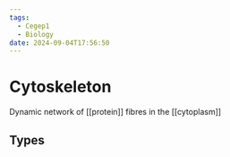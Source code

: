 ```yaml
---
tags:
  - Cegep1
  - Biology
date: 2024-09-04T17:56:50
---
```


# Cytoskeleton

Dynamic network of [[protein]] fibres in the [[cytoplasm]]

## Types

###